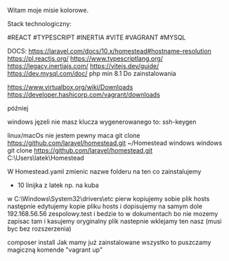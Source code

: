 Witam moje misie kolorowe.

Stack technologiczny:

#REACT
#TYPESCRIPT
#INERTIA
#VITE
#VAGRANT
#MYSQL


DOCS:
https://laravel.com/docs/10.x/homestead#hostname-resolution
https://pl.reactjs.org/
https://www.typescriptlang.org/
https://legacy.inertiajs.com/
https://vitejs.dev/guide/
https://dev.mysql.com/doc/
php min 8.1
Do zainstalowania

https://www.virtualbox.org/wiki/Downloads
https://developer.hashicorp.com/vagrant/downloads





później

windows jęzeli nie masz klucza wygenerowanego to:
ssh-keygen


linux/macOs nie jestem pewny maca
git clone https://github.com/laravel/homestead.git ~/Homestead
windows
windows git clone https://github.com/laravel/homestead.git C:\Users\latek\Homestead

W Homestead.yaml zmienic nazwe folderu na ten co zainstalujemy
- 10 linijka z latek np. na kuba


w C:\Windows\System32\drivers\etc pierw kopiujemy sobie plik hosts następnie edytujemy kopie pliku hosts
i dopisujemy na samym dole 192.168.56.56  zespolowy.test
i bedzie to w dokumentach bo nie mozemy zapisac tam i kasujemy oryginalny  plik nastepnie wklejamy ten nasz  (musi byc bez rozszerzenia)

composer install
Jak mamy już zainstalowane wszystko to puszczamy magiczną komende "vagrant up"

